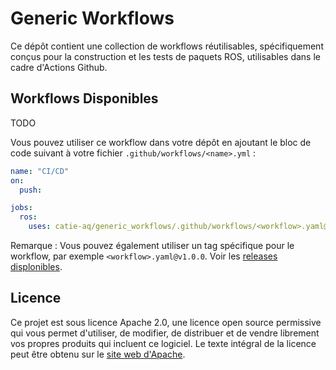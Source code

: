 # Generic Workflows

Ce dépôt contient une collection de workflows réutilisables, spécifiquement conçus pour la construction et les tests de paquets ROS, utilisables dans
le cadre d'Actions Github.

## Workflows Disponibles

TODO

Vous pouvez utiliser ce workflow dans votre dépôt en ajoutant le bloc de code suivant à votre fichier `.github/workflows/<name>.yml` :

```yaml
name: "CI/CD"
on:
  push:

jobs:
  ros:
    uses: catie-aq/generic_workflows/.github/workflows/<workflow>.yaml@main
```

Remarque : Vous pouvez également utiliser un tag spécifique pour le workflow, par exemple `<workflow>.yaml@v1.0.0`.
Voir les [releases displonibles](https://github.com/catie-aq/generic_workflows/releases).

## Licence

Ce projet est sous licence Apache 2.0, une licence open source permissive qui vous permet d'utiliser, de modifier, de distribuer et de vendre
librement vos propres produits qui incluent ce logiciel. Le texte intégral de la licence peut être obtenu sur
le [site web d'Apache](https://www.apache.org/licenses/LICENSE-2.0).